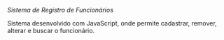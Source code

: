 <i>Sistema de Registro de Funcionários</i>

Sistema desenvolvido com JavaScript, onde permite cadastrar, remover, alterar e buscar o funcionário.
